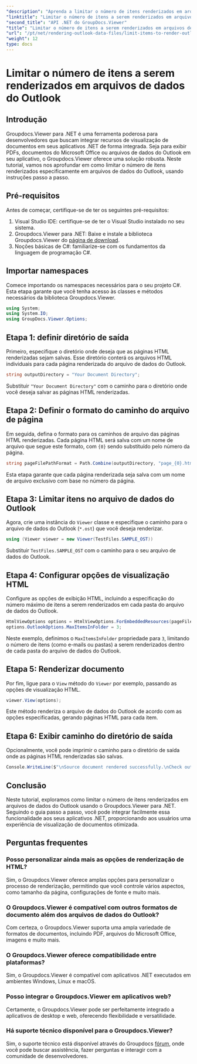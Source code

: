 ```yaml
---
"description": "Aprenda a limitar o número de itens renderizados em arquivos de dados do Outlook usando o Groupdocs.Viewer para .NET. Siga nosso passo a passo para uma integração perfeita."
"linktitle": "Limitar o número de itens a serem renderizados em arquivos de dados do Outlook"
"second_title": "API .NET do GroupDocs.Viewer"
"title": "Limitar o número de itens a serem renderizados em arquivos de dados do Outlook"
"url": "/pt/net/rendering-outlook-data-files/limit-items-to-render-outlook-data-files/"
"weight": 12
type: docs
---
```

# Limitar o número de itens a serem renderizados em arquivos de dados do Outlook

## Introdução
Groupdocs.Viewer para .NET é uma ferramenta poderosa para desenvolvedores que buscam integrar recursos de visualização de documentos em seus aplicativos .NET de forma integrada. Seja para exibir PDFs, documentos do Microsoft Office ou arquivos de dados do Outlook em seu aplicativo, o Groupdocs.Viewer oferece uma solução robusta. Neste tutorial, vamos nos aprofundar em como limitar o número de itens renderizados especificamente em arquivos de dados do Outlook, usando instruções passo a passo.
## Pré-requisitos
Antes de começar, certifique-se de ter os seguintes pré-requisitos:
1. Visual Studio IDE: certifique-se de ter o Visual Studio instalado no seu sistema.
2. Groupdocs.Viewer para .NET: Baixe e instale a biblioteca Groupdocs.Viewer do [página de download](https://releases.groupdocs.com/viewer/net/).
3. Noções básicas de C#: familiarize-se com os fundamentos da linguagem de programação C#.

## Importar namespaces
Comece importando os namespaces necessários para o seu projeto C#. Esta etapa garante que você tenha acesso às classes e métodos necessários da biblioteca Groupdocs.Viewer.
```csharp
using System;
using System.IO;
using GroupDocs.Viewer.Options;
```
## Etapa 1: definir diretório de saída
Primeiro, especifique o diretório onde deseja que as páginas HTML renderizadas sejam salvas. Esse diretório conterá os arquivos HTML individuais para cada página renderizada do arquivo de dados do Outlook.
```csharp
string outputDirectory = "Your Document Directory";
```
Substituir `"Your Document Directory"` com o caminho para o diretório onde você deseja salvar as páginas HTML renderizadas.
## Etapa 2: Definir o formato do caminho do arquivo de página
Em seguida, defina o formato para os caminhos de arquivo das páginas HTML renderizadas. Cada página HTML será salva com um nome de arquivo que segue este formato, com `{0}` sendo substituído pelo número da página.
```csharp
string pageFilePathFormat = Path.Combine(outputDirectory, "page_{0}.html");
```
Esta etapa garante que cada página renderizada seja salva com um nome de arquivo exclusivo com base no número da página.
## Etapa 3: Limitar itens no arquivo de dados do Outlook
Agora, crie uma instância do `Viewer` classe e especifique o caminho para o arquivo de dados do Outlook (`*.ost`) que você deseja renderizar.
```csharp
using (Viewer viewer = new Viewer(TestFiles.SAMPLE_OST))
```
Substituir `TestFiles.SAMPLE_OST` com o caminho para o seu arquivo de dados do Outlook.
## Etapa 4: Configurar opções de visualização HTML
Configure as opções de exibição HTML, incluindo a especificação do número máximo de itens a serem renderizados em cada pasta do arquivo de dados do Outlook.
```csharp
HtmlViewOptions options = HtmlViewOptions.ForEmbeddedResources(pageFilePathFormat);
options.OutlookOptions.MaxItemsInFolder = 3;
```
Neste exemplo, definimos o `MaxItemsInFolder` propriedade para `3`, limitando o número de itens (como e-mails ou pastas) a serem renderizados dentro de cada pasta do arquivo de dados do Outlook.
## Etapa 5: Renderizar documento
Por fim, ligue para o `View` método do `Viewer` por exemplo, passando as opções de visualização HTML.
```csharp
viewer.View(options);
```
Este método renderiza o arquivo de dados do Outlook de acordo com as opções especificadas, gerando páginas HTML para cada item.
## Etapa 6: Exibir caminho do diretório de saída
Opcionalmente, você pode imprimir o caminho para o diretório de saída onde as páginas HTML renderizadas são salvas.
```csharp
Console.WriteLine($"\nSource document rendered successfully.\nCheck output in {outputDirectory}.");
```

## Conclusão
Neste tutorial, exploramos como limitar o número de itens renderizados em arquivos de dados do Outlook usando o Groupdocs.Viewer para .NET. Seguindo o guia passo a passo, você pode integrar facilmente essa funcionalidade aos seus aplicativos .NET, proporcionando aos usuários uma experiência de visualização de documentos otimizada.
## Perguntas frequentes
### Posso personalizar ainda mais as opções de renderização de HTML?
Sim, o Groupdocs.Viewer oferece amplas opções para personalizar o processo de renderização, permitindo que você controle vários aspectos, como tamanho da página, configurações de fonte e muito mais.
### O Groupdocs.Viewer é compatível com outros formatos de documento além dos arquivos de dados do Outlook?
Com certeza, o Groupdocs.Viewer suporta uma ampla variedade de formatos de documentos, incluindo PDF, arquivos do Microsoft Office, imagens e muito mais.
### O Groupdocs.Viewer oferece compatibilidade entre plataformas?
Sim, o Groupdocs.Viewer é compatível com aplicativos .NET executados em ambientes Windows, Linux e macOS.
### Posso integrar o Groupdocs.Viewer em aplicativos web?
Certamente, o Groupdocs.Viewer pode ser perfeitamente integrado a aplicativos de desktop e web, oferecendo flexibilidade e versatilidade.
### Há suporte técnico disponível para o Groupdocs.Viewer?
Sim, o suporte técnico está disponível através do Groupdocs [fórum](https://forum.groupdocs.com/c/viewer/9), onde você pode buscar assistência, fazer perguntas e interagir com a comunidade de desenvolvedores.